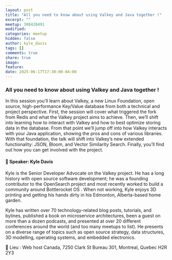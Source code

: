```yaml
---
layout: post
title: "All you need to know about using Valkey and Java together !"
excerpt: ""
meetup: 308420491
modified:
categories: meetup
hidden: false
author: kyle_davis
tags: []
comments: true
share: true
image:
feature:
date: 2025-06-17T17:30:00-04:00
---
```



### All you need to know about using Valkey and Java together !

In this session you’ll learn about Valkey, a new Linux Foundation, open source, high-performance Key/Value database from both a technical and project perspective. First, the session will cover what triggered the fork from Redis and what the Valkey project aims to achieve. Then, we’ll shift into learning how to interact with Valkey and how to best optimize storing data in the database. From that point we’ll jump off into how Valkey interacts with your Java application, showing the pros and cons of various libraries. With that foundation, the talk will shift into Valkey’s new extended functionality: JSON, Bloom, and Vector Similarity Search. Finally, you’ll find out how you can get involved with the project.

#### 🎤 Speaker: Kyle Davis

Kyle is the Senior Developer Advocate on the Valkey project. He has a long history with open source software development; he was a founding contributor to the OpenSearch project and most recently worked to build a community around Bottlerocket OS . When not working, Kyle enjoys 3D printing and getting his hands dirty in his Edmonton, Alberta-based home garden.

Kyle has written over 70 technology-related blog posts, tutorials, and bylines, published a book on microservice architectures, been a guest on more than a dozen podcasts, and presented at over 20 different conferences around the world (and too many meetups to list). He presents on a diverse range of topics such as open source strategy, data structures, 3D modelling, operating systems, and embedded electronics.

📍 Lieu : Web host Canada, 7250 Clark St Bureau 301, Montreal, Quebec H2R 2Y3
